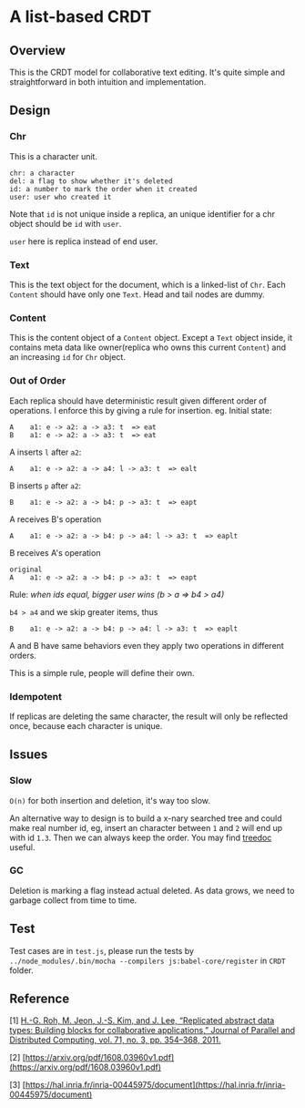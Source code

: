 # A list-based CRDT

## Overview
This is the CRDT model for collaborative text editing. It's quite simple and straightforward in both intuition and implementation.

## Design
### Chr
This is a character unit.
```
chr: a character
del: a flag to show whether it's deleted
id: a number to mark the order when it created
user: user who created it
```
Note that `id` is not unique inside a replica, an unique identifier for a chr object should be `id` with `user`.

`user` here is replica instead of end user.

### Text
This is the text object for the document, which is a linked-list of `Chr`. Each `Content` should have only one `Text`.
Head and tail nodes are dummy.

### Content
This is the content object of a `Content` object. Except a `Text` object inside, it contains meta data like owner(replica who owns this current `Content`) and an increasing `id` for `Chr` object.

### Out of Order
Each replica should have deterministic result given different order of operations.
I enforce this by giving a rule for insertion.
eg.
Initial state:
```
A    a1: e -> a2: a -> a3: t  => eat
B    a1: e -> a2: a -> a3: t  => eat
```

A inserts `l` after `a2`:
```
A    a1: e -> a2: a -> a4: l -> a3: t  => ealt
```

B inserts `p` after `a2`:
```
B    a1: e -> a2: a -> b4: p -> a3: t  => eapt
```

A receives B's operation
```
A    a1: e -> a2: a -> b4: p -> a4: l -> a3: t  => eaplt
```

B receives A's operation
```
original
A    a1: e -> a2: a -> b4: p -> a3: t  => eapt
```
Rule: *when ids equal, bigger user wins (b > a => b4 > a4)*

`b4 > a4` and we skip greater items, thus
```
B    a1: e -> a2: a -> b4: p -> a4: l -> a3: t  => eaplt
```

A and B have same behaviors even they apply two operations in different orders.

This is a simple rule, people will define their own.

### Idempotent
If replicas are deleting the same character, the result will only be reflected once, because each character is unique.

## Issues
### Slow
`O(n)` for both insertion and deletion, it's way too slow.

An alternative way to design is to build a x-nary searched tree and could make real number id, eg, insert an character between `1` and `2` will end up with id `1.3`. Then we can always keep the order. You may find [treedoc](https://hal.inria.fr/inria-00445975/document) useful.

### GC
Deletion is marking a flag instead actual deleted. As data grows, we need to garbage collect from time to time.

## Test
Test cases are in `test.js`, please run the tests by
`../node_modules/.bin/mocha --compilers js:babel-core/register`
in `CRDT` folder.

## Reference
[1] [H.-G. Roh, M. Jeon, J.-S. Kim, and J. Lee, “Replicated abstract data types: Building blocks for collaborative applications,” Journal of Parallel and Distributed Computing, vol. 71, no. 3, pp. 354–368, 2011.](http://dl.acm.org/citation.cfm?id=1931272)

[2] [https://arxiv.org/pdf/1608.03960v1.pdf](https://arxiv.org/pdf/1608.03960v1.pdf)

[3] [https://hal.inria.fr/inria-00445975/document](https://hal.inria.fr/inria-00445975/document)
